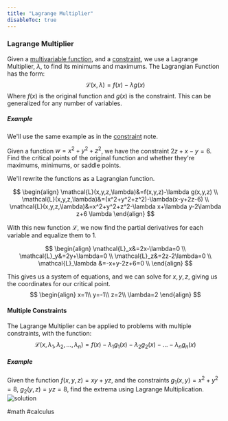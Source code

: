 ```yaml
---
title: "Lagrange Multiplier"
disableToc: true
---
```


### Lagrange Multiplier
Given a [multivariable function](multivariable-functions.md), and a [constraint](constrained-maximum-minimum.md), we use a Lagrange Multiplier, $\lambda$, to find its minimums and maximums. The Lagrangian Function has the form:
$$
\mathcal{L}(x,\lambda)=f(x)-\lambda g(x)
$$
Where $f(x)$ is the original function and $g(x)$ is the constraint. This can be generalized for any number of variables.

##### Example
We'll use the same example as in the [constraint](constrained-maximum-minimum.md) note.

Given a function $w=x^2+y^2+z^2$, we have the constraint $2z+x-y=6$. Find the critical points of the original function and whether they're maximums, minimums, or saddle points.

We'll rewrite the functions as a Lagrangian function.

$$
\begin{align}
	\mathcal{L}(x,y,z,\lambda)&=f(x,y,z)-\lambda g(x,y,z) \\
	\mathcal{L}(x,y,z,\lambda)&=(x^2+y^2+z^2)-\lambda(x-y+2z-6) \\
	\mathcal{L}(x,y,z,\lambda)&=x^2+y^2+z^2-\lambda x+\lambda y-2\lambda z+6 \lambda
\end{align}
$$

With this new function $\mathcal{L}$, we now find the partial derivatives for each variable and equalize them to $1$.


$$
\begin{align}
	\mathcal{L}_x&=2x-\lambda=0 \\
	\mathcal{L}_y&=2y+\lambda=0 \\
	\mathcal{L}_z&=2z-2\lambda=0 \\
	\mathcal{L}_\lambda &=-x+y-2z+6=0 \\
\end{align}
$$


This gives us a system of equations, and we can solve for $x,y,z$, giving us the coordinates for our critical point.
$$
\begin{align}
	x=1\\
	y=-1\\
	z=2\\
	\lambda=2
\end{align}
$$
#### Multiple Constraints
The Lagrange Multiplier can be applied to problems with multiple constraints, with the function:
$$
\mathcal{L}(x,\lambda_1,\lambda_2,\dots,\lambda_n)=f(x)-\lambda_1g_1(x)-\lambda_2g_2(x)-\dots-\lambda_ng_n(x)
$$
##### Example
Given the function $f(x,y,z)=xy+yz$, and the constraints $g_1(x,y)=x^2+y^2=8$, $g_2(y,z)=yz=8$, find the extrema using Lagrange Multiplication.
![solution](2022-04-04-122210_1158x751_scrot.png)

#math #calculus 
